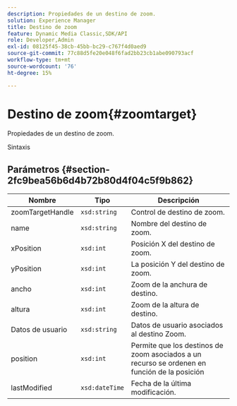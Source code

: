 ```yaml
---
description: Propiedades de un destino de zoom.
solution: Experience Manager
title: Destino de zoom
feature: Dynamic Media Classic,SDK/API
role: Developer,Admin
exl-id: 08125f45-38cb-45bb-bc29-c767f4d0aed9
source-git-commit: 77c88d5fe20e048f6fad2bb23cb1abe090793acf
workflow-type: tm+mt
source-wordcount: '76'
ht-degree: 15%

---
```


# Destino de zoom{#zoomtarget}

Propiedades de un destino de zoom.

Sintaxis

## Parámetros {#section-2fc9bea56b6d4b72b80d4f04c5f9b862}

| Nombre | Tipo | Descripción |
|---|---|---|
| zoomTargetHandle | `xsd:string` | Control de destino de zoom. |
| name | `xsd:string` | Nombre del destino de zoom. |
| xPosition | `xsd:int` | Posición X del destino de zoom. |
| yPosition | `xsd:int` | La posición Y del destino de zoom. |
| ancho | `xsd:int` | Zoom de la anchura de destino. |
| altura | `xsd:int` | Zoom de la altura de destino. |
| Datos de usuario | `xsd:string` | Datos de usuario asociados al destino Zoom. |
| position | `xsd:int` | Permite que los destinos de zoom asociados a un recurso se ordenen en función de la posición |
| lastModified | `xsd:dateTime` | Fecha de la última modificación. |
